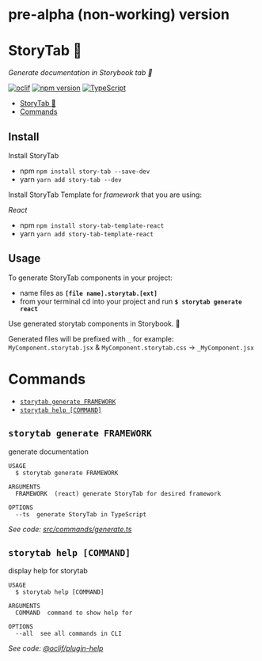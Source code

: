 # pre-alpha (non-working) version

# StoryTab 📑

_Generate documentation in Storybook tab 📑_

[![oclif](https://img.shields.io/badge/cli-oclif-brightgreen.svg)](https://oclif.io)
[![npm version][npm-badge]][npm-url]
[![TypeScript][typescript-badge]][typescript-url]

<!-- toc -->

- [StoryTab 📑](#storytab-)
- [Commands](#commands)
  <!-- tocstop -->

## Install

Install StoryTab

- npm `npm install story-tab --save-dev`
- yarn `yarn add story-tab --dev`

Install StoryTab Template for _framework_ that you are using:

_React_

- npm `npm install story-tab-template-react`
- yarn `yarn add story-tab-template-react`

## Usage

To generate StoryTab components in your project:

- name files as **`[file name].storytab.[ext]`**
- from your terminal cd into your project and run **`$ storytab generate react`**

Use generated storytab components in Storybook. 🎉

Generated files will be prefixed with `_` for example:  
`MyComponent.storytab.jsx` & `MyComponent.storytab.css` -> `_MyComponent.jsx`

# Commands

<!-- commands -->

- [`storytab generate FRAMEWORK`](#storytab-generate-framework)
- [`storytab help [COMMAND]`](#storytab-help-command)

## `storytab generate FRAMEWORK`

generate documentation

```
USAGE
  $ storytab generate FRAMEWORK

ARGUMENTS
  FRAMEWORK  (react) generate StoryTab for desired framework

OPTIONS
  --ts  generate StoryTab in TypeScript
```

_See code: [src/commands/generate.ts](https://github.com/mkosir/story-tab/blob/v1.0.5/src/commands/generate.ts)_

## `storytab help [COMMAND]`

display help for storytab

```
USAGE
  $ storytab help [COMMAND]

ARGUMENTS
  COMMAND  command to show help for

OPTIONS
  --all  see all commands in CLI
```

_See code: [@oclif/plugin-help](https://github.com/oclif/plugin-help/blob/v2.2.2/src/commands/help.ts)_

<!-- commandsstop -->

[npm-url]: https://www.npmjs.com/package/story-tab
[npm-badge]: https://img.shields.io/npm/v/story-tab.svg
[typescript-badge]: https://badges.frapsoft.com/typescript/code/typescript.svg?v=101
[typescript-url]: https://github.com/microsoft/TypeScript
